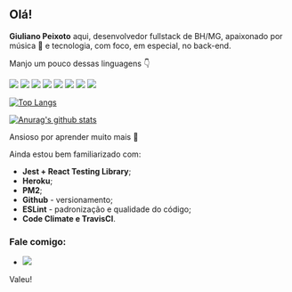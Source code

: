 ## Olá!

**Giuliano Peixoto** aqui, desenvolvedor fullstack de BH/MG, apaixonado por música :musical_note: e tecnologia, com foco, em especial, no back-end. 

Manjo um pouco dessas linguagens :point_down: 

<img src="https://img.shields.io/badge/-HTML-orange?logo=HTML5" /> <img src="https://img.shields.io/badge/-CSS-informational?logo=CSS3" /> <img src="https://img.shields.io/badge/-Javascript-yellow?logo=Javascript" /> <img src="https://img.shields.io/badge/-React-blue?logo=React" /> <img src="https://img.shields.io/badge/-Redux-blueviolet?logo=Redux" /> <img src="http://img.shields.io/badge/-MySQL-white?logo=mysql" /> <img src="http://img.shields.io/badge/-MongoDB-grey?logo=mongodb" /> <img src="http://img.shields.io/badge/-Node.Js-green?logo=node.js" />

[![Top Langs](https://github-readme-stats.vercel.app/api/top-langs/?username=giulianomap&layout=compact)](https://github.com/anuraghazra/github-readme-stats)

[![Anurag's github stats](https://github-readme-stats.vercel.app/api?username=giulianomap)](https://github.com/anuraghazra/github-readme-stats)

Ansioso por aprender muito mais :rocket:

Ainda estou bem familiarizado com:

* **Jest + React Testing Library**;
* **Heroku**;
* **PM2**;
* **Github** - versionamento;
* **ESLint** - padronização e qualidade do código;
* **Code Climate e TravisCI**.

### Fale comigo:

* <a href="https://www.linkedin.com/in/giuliano-peixoto/"><img src="https://img.shields.io/badge/-LinkedIn-blue?logo=LinkedIn" /> <a/>

Valeu!

